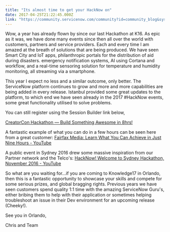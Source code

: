```yaml
---
title: "Its almost time to get your HackNow on"
date: 2017-04-25T21:22:45.000Z
link: "https://community.servicenow.com/community?id=community_blog&sys_id=8ddd66e9dbd0dbc01dcaf3231f96199d"
---
```

<p>Wow, a year has already flown by since our last Hackathon at K16. As epic as it was, we have done many events since then all over the world with customers, partners and service providers. Each and every time I am amazed at the breath of solutions that are being produced. We have seen Smart City and IoT apps, philanthropic portals for the distribution of aid during disasters. emergency notification systems, AI using Cortana and workflow, and a real-time sensoring solution for temperature and humidity monitoring, all streaming via a smartphone.</p><p></p><p>This year I expect no less and a similar outcome, only better. The ServiceNow platform continues to grow and more and more capabilities are being added in every release. Istanbul provided some great updates to the platform, to which end we have seen already in the 2017 #HackNow events, some great functionality utilised to solve problems.</p><p></p><p>You can still register using the Session Builder link below, </p><p><a href="https://knowledge.servicenowevents.com/connect/sessionDetail.ww?SESSION_ID=132267" title="https://knowledge.servicenowevents.com/connect/sessionDetail.ww?SESSION_ID=132267">CreatorCon Hackathon — Build Something Awesome in 8hrs!</a> </p><p></p><p>A fantastic example of what you can do in a few hours can be seen here from a great customer: <a href="https://www.youtube.com/watch?v=8rJUAl9h7Yk" title="https://www.youtube.com/watch?v=8rJUAl9h7Yk">Fairfax Media: Learn What You Can Achieve in Just Nine Hours - YouTube</a> </p><p></p><p>A public event in Sydney 2016 drew some massive inspiration from our Partner network and the Telco's: <a href="https://www.youtube.com/watch?v=vt_TGLIwPNs" title="https://www.youtube.com/watch?v=vt_TGLIwPNs">HackNow! Welcome to Sydney Hackathon, November 2016 - YouTube</a> </p><p></p><p>So what are you waiting for...if you are coming to Knowledge17 in Orlando, then this is a fantastic opportunity to showcase your skills and compete for some serious prizes, and global bragging rights. Previous years we have seen customers spend quality 1:1 time with the amazing ServiceNow Guru's, either bribing them to help with their application or sometimes helping troubleshoot an issue in their Dev environment for an upcoming release (Cheeky!).</p><p></p><p>See you in Orlando,</p><p></p><p>Chris and Team <a __jive_macro_name="tag" class="jive_macro_tag jive-link-tag-small jive_macro" data-id="HackNow" data-orig-content="HackNow" data-renderedposition="451_109.390625_81_16" data-type="tag" href="javascript:;" tag="HackNow"></a></p>